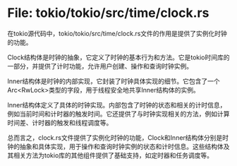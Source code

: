 # File: tokio/tokio/src/time/clock.rs

在tokio源代码中，tokio/tokio/src/time/clock.rs文件的作用是提供了实例化时钟的功能。

Clock结构体是时钟的抽象，它定义了时钟的基本行为和方法。它是tokio时间库的一部分，并提供了计时功能，允许用户创建、操作和查询时钟实例。

Inner结构体是时钟的内部实现，它封装了时钟具体实现的细节。它包含了一个Arc<RwLock<Inner>>类型的字段，用于线程安全地共享Inner结构体的实例。

Inner结构体定义了具体的时钟实现。内部包含了时钟的状态和相关的计时信息，例如当前时间和计时器的触发时间。它还提供了与时钟实现相关的方法，例如计算时间差、计时器的触发和线程调度等。

总而言之，clock.rs文件提供了实例化时钟的功能，Clock和Inner结构体分别是时钟的抽象和具体实现，用于操作和查询时钟实例的状态和计时信息。这些结构体及其相关方法为tokio库的其他组件提供了基础支持，如定时器和任务调度等。

